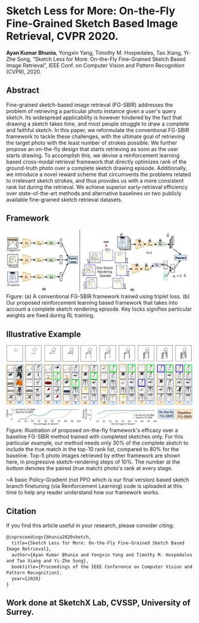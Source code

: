 # Sketch Less for More: On-the-Fly Fine-Grained Sketch Based Image Retrieval, CVPR 2020.
**Ayan Kumar Bhunia**, Yongxin Yang, Timothy M. Hospedales, Tao Xiang, Yi-Zhe Song, “Sketch Less for More: On-the-Fly Fine-Grained Sketch Based Image Retrieval”, IEEE Conf. on Computer Vision and Pattern Recognition (CVPR), 2020. 

## Abstract
Fine-grained sketch-based image retrieval (FG-SBIR) addresses the problem of retrieving a particular photo instance given a user's query sketch. Its widespread applicability is however hindered by the fact that drawing a sketch takes time, and most people struggle to draw a complete and faithful sketch. In this paper, we reformulate the conventional FG-SBIR framework to tackle these challenges, with the ultimate goal of retrieving the target photo with the least number of strokes possible. We further propose an on-the-fly design that starts retrieving as soon as the user starts drawing. To accomplish this, we devise a reinforcement learning based cross-modal retrieval framework that directly optimizes rank of the ground-truth photo over a complete sketch drawing episode. Additionally, we introduce a novel reward scheme that circumvents the problems related to irrelevant sketch strokes, and thus provides us with a more consistent rank list during the retrieval. We achieve superior early-retrieval efficiency over state-of-the-art methods and alternative baselines on two publicly available fine-grained sketch retrieval datasets.

## Framework

![Framework](Framework.jpg)
Figure: (a) A conventional FG-SBIR framework trained using triplet loss. (b) Our proposed reinforcement learning based framework that takes into account a complete sketch rendering episode. Key locks signifies particular weights are fixed during RL training.

## Illustrative Example

![Example](example.jpg)
Figure: Illustration of proposed on-the-fly framework's efficacy over a baseline FG-SBIR method trained with completed sketches only.  For this particular example, our method needs only 30% of the complete sketch to include the true match in the top-10 rank list, compared to 80% for the baseline. Top-5 photo images retrieved by either framework are shown here, in progressive sketch-rendering steps of 10%. The number at the bottom denotes the paired (true match) photo's rank at every stage.

~A basic Policy-Gradient (not PPO which is our final version) based sketch branch finetuning (via Reinforcement Learning) code is uploaded at this time to help any reader understand how our framework works. 

## Citation

If you find this article useful in your research, please consider citing:
```
@inproceedings{bhunia2020sketch,
  title={Sketch Less for More: On-the-Fly Fine-Grained Sketch Based Image Retrieval},
  author={Ayan Kumar Bhunia and Yongxin Yang and Timothy M. Hospedales and Tao Xiang and Yi-Zhe Song},
  booktitle={Proceedings of the IEEE Conference on Computer Vision and Pattern Recognition},
  year={2020}
}
```
## Work done at SketchX Lab, CVSSP, University of Surrey. 
